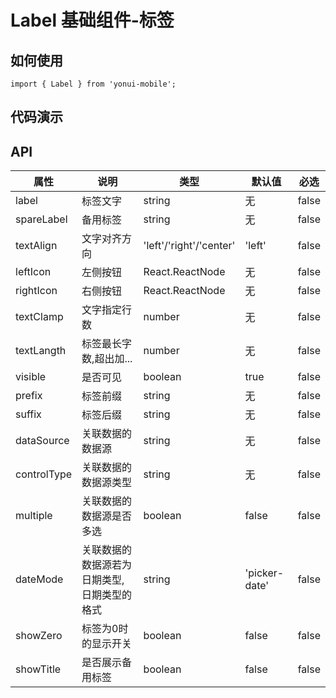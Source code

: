 # Label 基础组件-标签
## 如何使用

```
import { Label } from 'yonui-mobile';

```

## 代码演示


## API

属性 | 说明 | 类型 | 默认值 | 必选
----|-----|------|------|------
label | 标签文字 | string | 无 |false
spareLabel | 备用标签 | string | 无 | false
textAlign | 文字对齐方向 | 'left'/'right'/'center' | 'left' | false
leftIcon | 左侧按钮 | React.ReactNode | 无 | false
rightIcon | 右侧按钮 | React.ReactNode | 无 | false
textClamp | 文字指定行数 | number | 无 | false
textLangth | 标签最长字数,超出加... | number | 无 | false
visible | 是否可见 | boolean | true | false
prefix | 标签前缀 | string | 无 | false
suffix | 标签后缀 | string | 无 | false
dataSource | 关联数据的数据源 | string | 无 | false
controlType | 关联数据的数据源类型 | string | 无 | false
multiple | 关联数据的数据源是否多选 | boolean | false | false
dateMode | 关联数据的数据源若为日期类型,日期类型的格式 | string | 'picker-date' | false
showZero | 标签为0时的显示开关 | boolean | false | false
showTitle | 是否展示备用标签 | boolean | false | false

